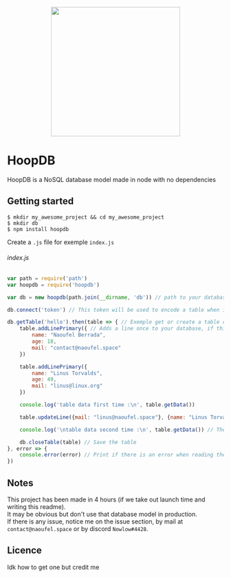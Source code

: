<p align="center">
    <img src="http://naoufel.space/images/hoop/logo_white.png" width=300 />
</p>

# HoopDB

HoopDB is a NoSQL database model made in node with no dependencies

## Getting started
```
$ mkdir my_awesome_project && cd my_awesome_project
$ mkdir db
$ npm install hoopdb
```

Create a `.js` file for exemple `index.js`

###### index.js
```javascript
var path = require('path')
var hoopdb = require('hoopdb')

var db = new hoopdb(path.join(__dirname, 'db')) // path to your database

db.connect('token') // This token will be used to encode a table when it's created and to decode one when it's loaded

db.getTable('hello').then(table => { // Exemple get or create a table called 'hello'
    table.addLinePrimary({ // Adds a line once to your database, if this one exists, will do nothing
        name: "Naoufel Berrada",
        age: 18,
        mail: "contact@naoufel.space"
    })

    table.addLinePrimary({
        name: "Linus Torvalds",
        age: 49,
        mail: "linus@linux.org"
    })

    console.log('table data first time :\n', table.getData())

    table.updateLine({mail: "linus@naoufel.space"}, {name: "Linus Torvalds"}) // Updates mail at 'Linus Torvalds' line

    console.log('\ntable data second time :\n', table.getData()) // The data may have changed

    db.closeTable(table) // Save the table
}, error => {
    console.error(error) // Print if there is an error when reading the table
})
```

## Notes
This project has been made in 4 hours (if we take out launch time and writing this readme).<br>
It may be obvious but don't use that database model in production.<br>
If there is any issue, notice me on the issue section, by mail at `contact@naoufel.space` or by discord `Nowlow#4428`.<br>

## Licence
Idk how to get one but credit me
